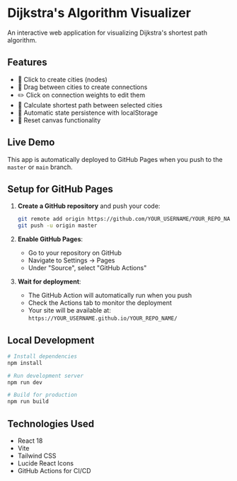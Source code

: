 # Dijkstra's Algorithm Visualizer

An interactive web application for visualizing Dijkstra's shortest path algorithm.

## Features

- 🎯 Click to create cities (nodes)
- 🔗 Drag between cities to create connections
- ✏️ Click on connection weights to edit them
- 🚀 Calculate shortest path between selected cities
- 💾 Automatic state persistence with localStorage
- 🔄 Reset canvas functionality

## Live Demo

This app is automatically deployed to GitHub Pages when you push to the `master` or `main` branch.

## Setup for GitHub Pages

1. **Create a GitHub repository** and push your code:
   ```bash
   git remote add origin https://github.com/YOUR_USERNAME/YOUR_REPO_NAME.git
   git push -u origin master
   ```

2. **Enable GitHub Pages**:
   - Go to your repository on GitHub
   - Navigate to Settings → Pages
   - Under "Source", select "GitHub Actions"

3. **Wait for deployment**:
   - The GitHub Action will automatically run when you push
   - Check the Actions tab to monitor the deployment
   - Your site will be available at: `https://YOUR_USERNAME.github.io/YOUR_REPO_NAME/`

## Local Development

```bash
# Install dependencies
npm install

# Run development server
npm run dev

# Build for production
npm run build
```

## Technologies Used

- React 18
- Vite
- Tailwind CSS
- Lucide React Icons
- GitHub Actions for CI/CD
